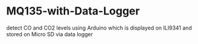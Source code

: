 # MQ135-with-Data-Logger
detect CO and CO2 levels using Arduino which is displayed on ILI9341 and stored on Micro SD via data logger
